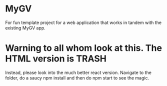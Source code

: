 # MyGV
For fun template project for a web application that works in tandem with the existing MyGV app.

# Warning to all whom look at this. The HTML version is TRASH
Instead, please look into the much better react version. Navigate to the folder, do a saucy npm install and then do npm start to see the magic.
